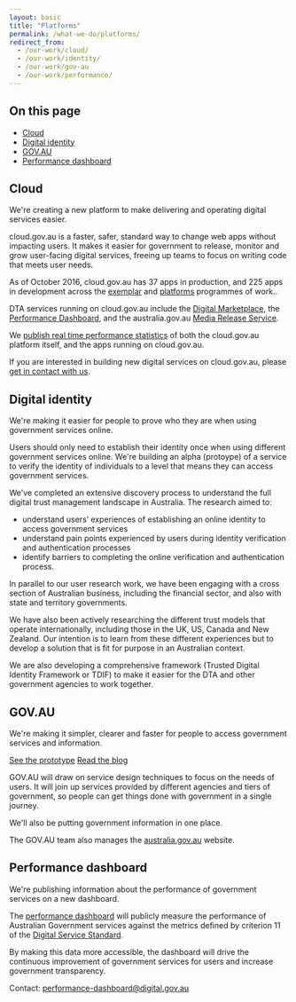 ```yaml
---
layout: basic
title: "Platforms"
permalink: /what-we-do/platforms/
redirect_from: 
  - /our-work/cloud/
  - /our-work/identity/
  - /our-work/gov-au
  - /our-work/performance/
---
```


<nav class="index-links">
  <h2>On this page</h2>
  <ul>
    <li><a href="#cloud">Cloud</a></li>
    <li><a href="#identity">Digital identity</a></li>
    <li><a href="#govau">GOV.AU</a></li>
    <li><a href="#performance-dashboard">Performance dashboard</a></li>
  </ul>
</nav>

## Cloud

<div class="lede">
    We're creating a new platform to make delivering and operating digital services easier.
</div>

cloud.gov.au is a faster, safer, standard way to change web apps without impacting users. It makes it easier for government to release, monitor and grow user-facing digital services, freeing up teams to focus on writing code that meets user needs.

As of October 2016, cloud.gov.au has 37 apps in production, and 225 apps in development across the [exemplar](/what-we-do/exemplars/) and [platforms](/what-we-do/platforms/) programmes of work.. 

DTA services running on cloud.gov.au include the [Digital Marketplace](/what-we-do/marketplace/), the [Performance Dashboard](/what-we-do/platforms/performance/), and the australia.gov.au [Media Release Service](https://media.australia.gov.au).

We [publish real time performance statistics](http://status.cloud.gov.au) of both the cloud.gov.au platform itself, and the apps running on cloud.gov.au.

If you are interested in building new digital services on cloud.gov.au, please [get in contact with us](mailto:support@cloud.gov.au).

## Digital identity

<div class="lede">
    We're making it easier for people to prove who they are when using government services online.
</div>

Users should only need to establish their identity once when using different government services online. We're building an alpha (protoype) of a service to verify the identity of individuals to a level that means they can access government services.

We've completed an extensive discovery process to understand the full digital trust management landscape in Australia. The research aimed to:

- understand users’ experiences of establishing an online identity to access government services
- understand pain points experienced by users during identity verification and authentication processes
- identify barriers to completing the online verification and authentication process.

In parallel to our user research work, we have been engaging with a cross section of Australian business, including the financial sector, and also with state and territory governments. 

We have also been actively researching the different trust models that operate internationally, including those in the UK, US, Canada and New Zealand.  Our intention is to learn from these different experiences but to develop a solution that is fit for purpose in an Australian context.

We are also developing a comprehensive framework (Trusted Digital Identity Framework or TDIF) to make it easier for the DTA and other government agencies to work together.

## GOV.AU

<div class="lede">
    We're making it simpler, clearer and faster for people to access government services and information.
</div>

<a href="https://www.gov.au/alpha" class="big-button">See the prototype</a>
<a href="/blog/gov-au/">Read the blog</a>

GOV.AU will draw on service design techniques to focus on the needs of users. It will join up services provided by different agencies and tiers of government, so people can get things done with government in a single journey.

We'll also be putting government information in one place.

The GOV.AU team also manages the [australia.gov.au](http://www.australia.gov.au/) website.

## Performance dashboard

<div class="lede">
    We're publishing information about the performance of government services on a new dashboard.
</div>

The [performance dashboard](https://www.dashboard.gov.au/) will publicly measure the performance of Australian Government services against the metrics defined by criterion 11 of the [Digital Service Standard](/standard).

By making this data more accessible, the dashboard will drive the continuous improvement of government services for users and increase government transparency.

Contact: <a href="mailto:performance-dashboard@digital.gov.au">performance-dashboard@digital.gov.au</a>

